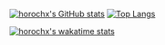 [![horochx's GitHub stats](https://github-readme-stats.vercel.app/api?username=horochx&count_private=true&show_icons=true&hide_border=true&theme=merko)](https://github.com/anuraghazra/github-readme-stats)
[![Top Langs](https://github-readme-stats.vercel.app/api/top-langs/?username=horochx&langs_count=10&layout=compact&hide_border=true&theme=merko)](https://github.com/anuraghazra/github-readme-stats)

[![horochx's wakatime stats](https://github-readme-stats.vercel.app/api/wakatime?username=horochx&layout=compact&hide_border=true&theme=merko)](https://github.com/anuraghazra/github-readme-stats)
